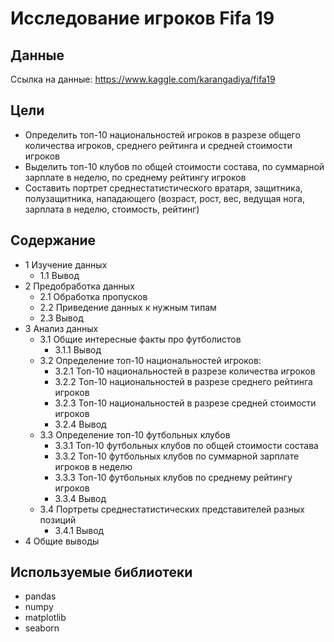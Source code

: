# Исследование игроков Fifa 19

## Данные

Ссылка на данные: https://www.kaggle.com/karangadiya/fifa19

## Цели
- Определить топ-10 национальностей игроков в разрезе общего количества игроков, среднего рейтинга и средней стоимости игроков
- Выделить топ-10 клубов по общей стоимости состава, по суммарной зарплате в неделю, по среднему рейтингу игроков 
- Составить портрет среднестатистического вратаря, защитника, полузащитника, нападающего (возраст, рост, вес, ведущая нога, зарплата в неделю, стоимость, рейтинг)

## Содержание

- 1  Изучение данных
  - 1.1  Вывод
- 2  Предобработка данных
  - 2.1  Обработка пропусков
  - 2.2  Приведение данных к нужным типам
  - 2.3  Вывод
- 3  Анализ данных
  - 3.1  Общие интересные факты про футболистов
    - 3.1.1  Вывод
  - 3.2  Определение топ-10 национальностей игроков:
    - 3.2.1  Топ-10 национальностей в разрезе количества игроков
    - 3.2.2  Топ-10 национальностей в разрезе среднего рейтинга игроков
    - 3.2.3  Топ-10 национальностей в разрезе средней стоимости игроков
    - 3.2.4  Вывод
  - 3.3  Определение топ-10 футбольных клубов
    - 3.3.1  Топ-10 футбольных клубов по общей стоимости состава
    - 3.3.2  Топ-10 футбольных клубов по суммарной зарплате игроков в неделю
    - 3.3.3  Топ-10 футбольных клубов по среднему рейтингу игроков
    - 3.3.4  Вывод
  - 3.4  Портреты среднестатистических представителей разных позиций
    - 3.4.1  Вывод
- 4  Общие выводы

## Используемые библиотеки
- pandas
- numpy 
- matplotlib
- seaborn
